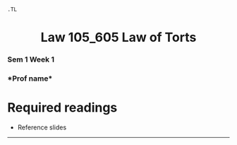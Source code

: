 ```{=ms}
.TL
```

<h1 align="center">Law 105_605 Law of Torts</h1>
<h3>Sem 1 Week 1</h3>
<h3>*Prof name*</h3>

# Required readings

* Reference slides   

---
